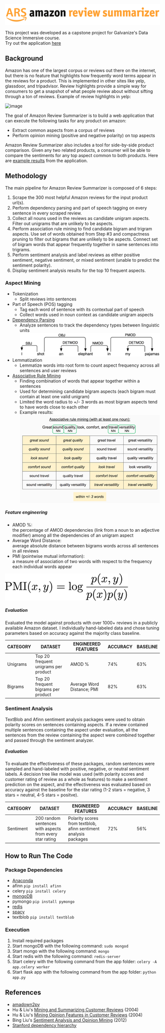 ![](app/static/img/ars.png)

This project was developed as a capstone project for Galvanize's Data Science Immersive course.  
Try out the application [here](http://www.reviewsummarizer.net/)

## Background

Amazon has one of the largest corpus or reviews out there on the internet, but there is no feature that highlights how frequently word terms appear in the reviews for a product. This is implemented in other sites like yelp, glassdoor, and tripadvisor. Review highlights provide a simple way for consumers to get a snapshot of what people review about without sifting through a ton of reviews. Example of review highlights in yelp:

![image](https://www.yelpblog.com/wp-content/uploads/2012/12/6a00d83452b44469e2017ee5fe80c9970d.png)

The goal of Amazon Review Summarizer is to build a web application that can execute the following tasks for any product on amazon:
* Extract common aspects from a corpus of reviews
* Perform opinion mining (positive and negative polarity) on top aspects

Amazon Review Summarizer also includes a tool for side-by-side product comparison. Given any two related products, a consumer will be able to compare the sentiments for any top aspect common to both products. Here are [example results](http://www.reviewsummarizer.net/sample_results) from the application.

## Methodology

The main pipeline for Amazon Review Summarizer is composed of 6 steps:

1. Scrape the 300 most helpful Amazon reviews for the input product url(s).
2. Perform dependency parsing and part of speech tagging on every sentence in every scraped review.
3. Collect all nouns used in the reviews as candidate unigram aspects. Filter out unigrams that are unlikely to be aspects.
4. Perform association rule mining to find candidate bigram and trigram aspects. Use set of words obtained from Step #3 and compactness pruning to filter out bigrams that are unlikely to be aspects. Connect set of bigram words that appear frequently together in same sentences into trigrams.
5. Perform sentiment analysis and label reviews as either positive sentiment, negative sentiment, or mixed sentiment (unable to predict the sentiment polarity).
6. Display sentiment analysis results for the top 10 frequent aspects.

### Aspect Mining

* Tokenization
  * Split reviews into sentences
* Part of Speech (POS) tagging
  * Tag each word of sentence with its contextual part of speech  
  * Collect words used in noun context as candidate unigram aspects
* [Dependency Parsing](https://web.stanford.edu/~jurafsky/slp3/14.pdf)
  * Analyze sentences to track the dependency types between linguistic units  
  ![](app/static/img/depgraph0.png)
* Lemmatization
  * Lemmatize words into root form to count aspect frequency across all sentences and user reviews
* [Associative Rule Mining](https://en.wikipedia.org/wiki/Apriori_algorithm)
  * Finding combination of words that appear together within a sentences
  * Used for determining candidate bigram aspects (each bigram must contain at least one valid unigram)
  * Limited the word radius to +/- 3 words as most bigram aspects tend to have words close to each other
  * Example results:
  ![](app/static/img/apriori_example.png)

##### Feature engineering

* AMOD %:  
the percentage of AMOD dependencies (link from a noun to an adjective modifier) among all the dependencies of an unigram aspect
* Average Word Distance:  
average absolute distance between bigrams words across all sentences in all reviews
* PMI (pointwise mutual information):  
a measure of association of two words with respect to the frequency each individual words appear  
<img src="app/static/img/PMI.png" alt="PMI" style="width: 400px;"/>

##### Evaluation

Evaluated the model against products with over 1000+ reviews in a publicly available Amazon dataset. I individually hand-labeled data and chose tuning parameters based on accuracy against the majority class baseline.

| CATEGORY  | DATASET                                                  | ENGINEERED FEATURES                                              | ACCURACY | BASELINE |
|-----------|----------------------------------------------------------|------------------------------------------------------------------|----------|----------|
| Unigrams  | Top 20 frequent unigrams per product                     | AMOD %                                                           | 74%      | 63%      |
| Bigrams   | Top 20 frequent bigrams per product                      | Average Word Distance; PMI                                       | 82%      | 63%      |

### Sentiment Analysis

TextBlob and Afinn sentiment analysis packages were used to obtain polarity scores on sentences containing aspects. If a review contained multiple sentences containing the aspect under evaluation, all the sentences from the review containing the aspect were combined together and passed through the sentiment analyzer.

##### Evaluation

To evaluate the effectiveness of these packages, random sentences were sampled and hand-labeled with positive, negative, or neutral sentiment labels. A decision tree like model was used (with polarity scores and customer rating of review as a whole as features) to make a sentiment prediction on the aspect, and the effectiveness was evaluated based on accuracy against the baseline for the star rating (1-2 stars = negative, 3 stars = neutral, 4-5 stars = positve).

| CATEGORY  | DATASET                                                  | ENGINEERED FEATURES                                              | ACCURACY | BASELINE |
|-----------|----------------------------------------------------------|------------------------------------------------------------------|----------|----------|
| Sentiment | 200 random sentences with aspects from every star rating | Polarity scores from textblob, afinn sentiment analysis packages | 72%      | 56%      |

## How to Run The Code

### Package Dependencies
* [Anaconda](https://docs.continuum.io/anaconda/install)
* afinn ```pip install afinn```
* celery ```pip install celery```
* [mongoDB](https://docs.mongodb.com/manual/administration/install-community/)
* pymongo ```pip install pymongo```
* [redis](https://www.digitalocean.com/community/tutorials/how-to-install-and-use-redis)
* [spacy](https://spacy.io/docs/#getting-started)
* textblob ```pip install textblob```

### Execution
1. Install required packages
2. Start mongoDB with the following command: ```sudo mongod```
3. Start mongo with the following command: ```mongo```
4. Start redis with the following command: ```redis-server```
5. Start celery with the following command from the app folder: ```celery -A app.celery worker```
6. Start flask app with the following command from the app folder: ```python app.py```


## References
* [amadown2py](https://github.com/aesuli/amadown2py)
* Hu & Liu's [Mining and Summarizing Customer Reviews](http://users.cis.fiu.edu/~lli003/Sum/KDD/2004/p168-hu.pdf) (2004)
* Hu & Liu's [Mining Opinion Features in Customer Reviews](https://www.aaai.org/Papers/AAAI/2004/AAAI04-119.pdf) (2004)
* Bing Liu's [Sentiment Analysis and Opinion Mining](http://www.cs.uic.edu/~liub/FBS/SentimentAnalysis-and-OpinionMining.pdf) (2012)
* [Stanford dependency hierarchy](https://nlp-ml.io/jg/software/pac/standep.html)
